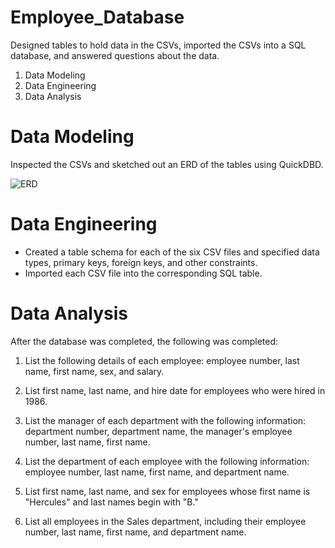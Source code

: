 # Employee_Database
Designed tables to hold data in the CSVs, imported the CSVs into a SQL database, and answered questions about the data.

1. Data Modeling
2. Data Engineering
3. Data Analysis


# Data Modeling

Inspected the CSVs and sketched out an ERD of the tables using QuickDBD.

![ERD](Employee_DB/Employee_ERD.PNG) 

# Data Engineering

* Created a table schema for each of the six CSV files and specified data types, primary keys, foreign keys, and other constraints.
* Imported each CSV file into the corresponding SQL table.


# Data Analysis

After the database was completed, the following was completed:

1. List the following details of each employee: employee number, last name, first name, sex, and salary.

2. List first name, last name, and hire date for employees who were hired in 1986.

3. List the manager of each department with the following information: department number, department name, the manager's employee number, last name, first name.

4. List the department of each employee with the following information: employee number, last name, first name, and department name.

5. List first name, last name, and sex for employees whose first name is "Hercules" and last names begin with "B."

6. List all employees in the Sales department, including their employee number, last name, first name, and department name.
